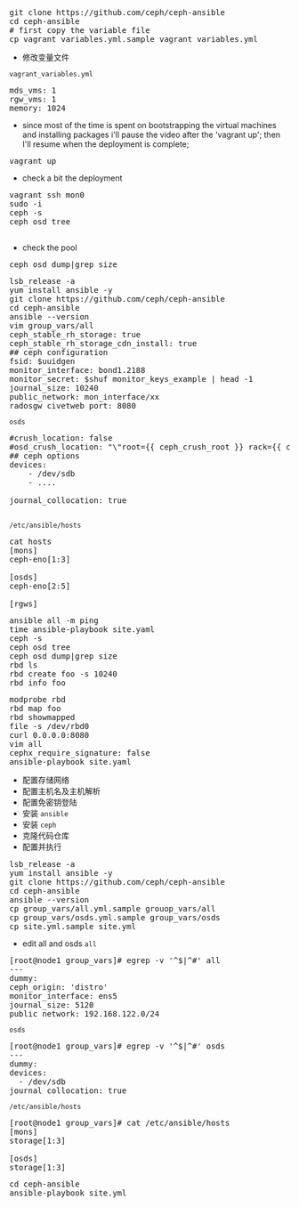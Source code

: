 
<pre>
git clone https://github.com/ceph/ceph-ansible
cd ceph-ansible
# first copy the variable file
cp vagrant_variables.yml.sample vagrant_variables.yml
</pre>

* 修改变量文件

`vagrant_variables.yml`
<pre>
mds_vms: 1
rgw_vms: 1
memory: 1024
</pre>

* since most of the time is spent on bootstrapping the virtual machines and installing packages i'll pause the video after the 'vagrant up'; then I'll resume when the deployment is complete;

<pre>
vagrant up
</pre>

* check a bit the deployment

<pre>
vagrant ssh mon0
sudo -i 
ceph -s
ceph osd tree

</pre>
* check the pool

<pre>
ceph osd dump|grep size
</pre>




<pre>
lsb_release -a
yum install ansible -y
git clone https://github.com/ceph/ceph-ansible
cd ceph-ansible
ansible --version
vim group_vars/all
ceph_stable_rh_storage: true
ceph_stable_rh_storage_cdn_install: true
## ceph configuration
fsid: $uuidgen
monitor_interface: bond1.2188
monitor_secret: $shuf monitor_keys_example | head -1
journal_size: 10240
public_network: mon_interface/xx 
radosgw_civetweb_port: 8080
</pre>
`osds`
<pre>
#crush_location: false
#osd_crush_location: "\"root={{ ceph_crush_root }} rack={{ ceph_crush_rack }} host={{ ansible_hostname }}\""
## ceph options
devices:
    - /dev/sdb
    - ....

journal_collocation: true

</pre>
`/etc/ansible/hosts`
<pre>
cat hosts
[mons]
ceph-eno[1:3]

[osds]
ceph-eno[2:5]

[rgws]
</pre>

<pre>
ansible all -m ping
time ansible-playbook site.yaml
ceph -s
ceph osd tree
ceph osd dump|grep size
rbd ls
rbd create foo -s 10240
rbd info foo
</pre>

<pre>
modprobe rbd
rbd map foo
rbd showmapped
file -s /dev/rbd0
curl 0.0.0.0:8080
vim all
cephx_require_signature: false
ansible-playbook site.yaml
</pre>


* 配置存储网络
* 配置主机名及主机解析
* 配置免密钥登陆
* 安装 `ansible`
* 安装 `ceph`
* 克隆代码仓库
* 配置并执行


<pre>
lsb_release -a
yum install ansible -y
git clone https://github.com/ceph/ceph-ansible
cd ceph-ansible
ansible --version
cp group_vars/all.yml.sample grouop_vars/all
cp group_vars/osds.yml.sample group_vars/osds
cp site.yml.sample site.yml
</pre>
* edit all and osds
`all`
<pre>
[root@node1 group_vars]# egrep -v '^$|^#' all
---
dummy:
ceph_origin: 'distro'
monitor_interface: ens5
journal_size: 5120
public_network: 192.168.122.0/24
</pre>
`osds`
<pre>
[root@node1 group_vars]# egrep -v '^$|^#' osds
---
dummy:
devices:
  - /dev/sdb
journal_collocation: true
</pre>
`/etc/ansible/hosts`
<pre>
[root@node1 group_vars]# cat /etc/ansible/hosts
[mons]
storage[1:3]

[osds]
storage[1:3]
</pre>
<pre>
cd ceph-ansible
ansible-playbook site.yml
</pre>